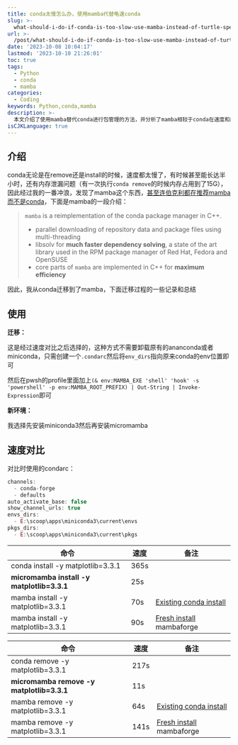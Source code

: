 ```yaml
---
title: conda太慢怎么办，使用mamba代替龟速conda
slug: >-
  what-should-i-do-if-conda-is-too-slow-use-mamba-instead-of-turtle-speed-conda-z1oondz
url: >-
  /post/what-should-i-do-if-conda-is-too-slow-use-mamba-instead-of-turtle-speed-conda-z1oondz.html
date: '2023-10-08 10:04:17'
lastmod: '2023-10-10 21:26:01'
toc: true
tags:
  - Python
  - conda
  - mamba
categories:
  - Coding
keywords: Python,conda,mamba
description: >-
  本文介绍了使用mamba替代conda进行包管理的方法，并分析了mamba相较于conda在速度和内存占用方面的优势。通过对比实验，发现mamba在安装和移除包时具有更快的速度，并且解决依赖关系的效率更高。同时，文章提供了迁移至mamba的步骤和注意事项，以及在新环境中设置mamba的方法。
isCJKLanguage: true
---
```


## 介绍

conda无论是在remove还是install的时候，速度都太慢了，有时候甚至能长达半小时，还有内存泄漏问题（有一次执行`conda remove`​的时候内存占用到了15G），因此经过我的一番冲浪，发现了mamba这个东西，[甚至连伯克利都在推荐mamba而不是conda](https://statistics.berkeley.edu/computing/conda)，下面是mamba的一段介绍：

> ​`mamba`​ is a reimplementation of the conda package manager in C++.
>
> * parallel downloading of repository data and package files using multi-threading
> * libsolv for **much faster dependency solving**, a state of the art library used in the RPM package manager of Red Hat, Fedora and OpenSUSE
> * core parts of `mamba`​ are implemented in C++ for **maximum efficiency**

因此，我从conda迁移到了mamba，下面迁移过程的一些记录和总结

## 使用

**迁移：**

这是经过速度对比之后选择的，这种方式不需要卸载原有的ananconda或者miniconda，只需创建一个`.condarc`​​然后将`env_dirs`​​指向原来conda的env位置即可

然后在pwsh的profile里面加上`(& env:MAMBA_EXE 'shell' 'hook' -s 'powershell' -p env:MAMBA_ROOT_PREFIX) | Out-String | Invoke-Expression`​​即可

**新环境：**

我选择先安装miniconda3然后再安装micromamba

## 速度对比

对比时使用的condarc：

```js
channels:
  - conda-forge
  - defaults
auto_activate_base: false
show_channel_urls: true
envs_dirs:
  - E:\scoop\apps\miniconda3\current\envs
pkgs_dirs:
  - E:\scoop\apps\miniconda3\current\pkgs

```

|命令|速度|备注|
| -----------------------------------| ------| -------------|
|conda install -y matplotlib=3.3.1|365s||
|**micromamba install -y matplotlib=3.3.1**|25s||
|mamba install -y matplotlib=3.3.1|70s|[Existing conda install](https://mamba.readthedocs.io/en/latest/mamba-installation.html#existing-conda-install-not-recommended)<br />|
|mamba install -y matplotlib=3.3.1|90s|[Fresh install](https://mamba.readthedocs.io/en/latest/mamba-installation.html#fresh-install-recommended) mambaforge|

|命令|速度|备注|
| ----------------------------------| ------| -------------|
|conda remove -y matplotlib=3.3.1|217s||
|**micromamba remove -y matplotlib=3.3.1**|11s||
|mamba remove -y matplotlib=3.3.1|64s|[Existing conda install](https://mamba.readthedocs.io/en/latest/mamba-installation.html#existing-conda-install-not-recommended)<br />|
|mamba remove -y matplotlib=3.3.1|141s|[Fresh install](https://mamba.readthedocs.io/en/latest/mamba-installation.html#fresh-install-recommended) mambaforge|

‍

